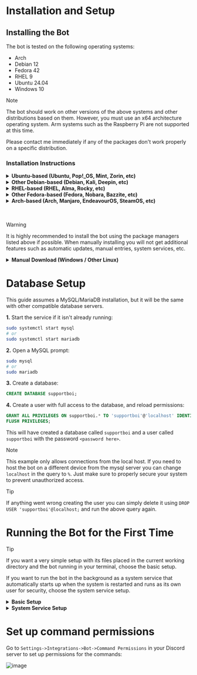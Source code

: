 # Installation and Setup

## Installing the Bot

The bot is tested on the following operating systems:
- Arch
- Debian 12
- Fedora 42
- RHEL 9
- Ubuntu 24.04
- Windows 10

> [!NOTE]
> The bot should work on other versions of the above systems and other distributions based on them.
> However, you must use an x64 architecture operating system. Arm systems such as the Raspberry Pi are not supported at this time.
> 
> Please contact me immediately if any of the packages don't work properly on a specific distribution.

### Installation Instructions

<details>
<summary><b>Ubuntu-based (Ubuntu, Pop!_OS, Mint, Zorin, etc)</b></summary>
<br/>

SupportBoi is available in the repository at repo.karlofduty.com.

**1.** Installing the dotnet repository (Only needed for Ubuntu 24.04 and older):
```bash
sudo add-apt-repository ppa:dotnet/backports
sudo apt update
```

**2.** Installing the repo.karlofduty.com repository:
```bash
wget https://repo.karlofduty.com/ubuntu/dists/ubuntu/karlofduty-repo_latest_amd64.deb
sudo apt install ./karlofduty-repo_latest_amd64.deb
sudo apt update
```

**3.** Installing the bot:
```bash
# Release build
sudo apt install supportboi

# Dev build
sudo apt install supportboi-dev
```

</details>

<details>
<summary><b>Other Debian-based (Debian, Kali, Deepin, etc)</b></summary>
<br/>

SupportBoi is available in the repository at repo.karlofduty.com.

**1.** Installing the dotnet repository:  
The url used in the `wget` command is for Debian 12, if you are using a different version, replace `12` with the version you are using.
See this link for a list of all available versions: https://packages.microsoft.com/config/.
```bash
wget https://packages.microsoft.com/config/debian/12/packages-microsoft-prod.deb -O packages-microsoft-prod.deb
sudo dpkg -i packages-microsoft-prod.deb
rm packages-microsoft-prod.deb
```

**2.** Installing the repo.karlofduty.com repository:
```bash
wget https://repo.karlofduty.com/debian/dists/debian/karlofduty-repo_latest_amd64.deb
sudo apt install ./karlofduty-repo_latest_amd64.deb
sudo apt update
```

**3.** Installing the bot:
```bash
# Release build
sudo apt install supportboi

# Dev build
sudo apt install supportboi-dev
```

</details>

<details>
<summary><b>RHEL-based (RHEL, Alma, Rocky, etc)</b></summary>
<br/>

SupportBoi is available in the repository at repo.karlofduty.com.

- Installing the release build:
```bash
sudo dnf install https://repo.karlofduty.com/rhel/karlofduty-repo-latest.x86_64.rpm
sudo dnf install supportboi --refresh
```

- Installing the dev build:
```bash
sudo dnf install https://repo.karlofduty.com/rhel/karlofduty-repo-latest.x86_64.rpm
sudo dnf install supportboi-dev --refresh
```
</details>

<details>
<summary><b>Other Fedora-based (Fedora, Nobara, Bazzite, etc)</b></summary>
<br/>

SupportBoi is available in the repository at repo.karlofduty.com.

- Installing the release build:
```bash
sudo dnf install https://repo.karlofduty.com/fedora/karlofduty-repo-latest.x86_64.rpm
sudo dnf install supportboi --refresh
```

- Installing the dev build:
```bash
sudo dnf install https://repo.karlofduty.com/fedora/karlofduty-repo-latest.x86_64.rpm
sudo dnf install supportboi-dev --refresh
```
</details>

<details>
<summary><b>Arch-based (Arch, Manjaro, EndeavourOS, SteamOS, etc)</b></summary>
<br/>

SupportBoi is available in the Arch User Repository as [supportboi](https://aur.archlinux.org/packages/supportboi/) and [supportboi-git](https://aur.archlinux.org/packages/supportboi-git/).
This example uses yay, but you can use any package manager with AUR support.

- Installing the release build:
```bash
yay -S supportboi
```

- Installing the dev build:
```bash
yay -S supportboi-git
```

You may see a warning about verifying workloads during installation, this can be ignored.

**For mariadb users:**  
When mariadb is installed it will not automatically set up its data locations like in other distributions.
You have to run the following command to complete the installation: 

```bash
sudo mariadb-install-db --user=mysql --basedir=/usr --datadir=/var/lib/mysql
```

</details>
<br/><br/>

> [!WARNING]
> It is highly recommended to install the bot using the package managers listed above if possible.
> When manually installing you will not get additional features such as automatic updates, manual entries, system services, etc.

<details>
<summary><b>Manual Download (Windows / Other Linux)</b></summary>
<br/>

You can download the bot manually by downloading the binary directly from the github release or jenkins build:

**1.** Set up a mysql-compatible server, such as MariaDB.

**2.** (Optional) Install .NET 9 if it isn't already installed on your system.

**3.** Download the bot for your operating system, either a [release version](https://github.com/KarlOfDuty/SupportBoi/releases) or a [dev build](https://jenkins.karlofduty.com/blue/organizations/jenkins/DiscordBots%2FSupportBoi/activity).
While the Windows versions are fully supported they are not as well tested as the Linux ones.

| Application         | Description                                                         |
|---------------------|---------------------------------------------------------------------|
| `supportboi`        | Standard Linux version.                                             |
| `supportboi-sc`     | Larger Linux version which does not require .NET to be installed.   |
| `supportboi.exe`    | Standard Windows version.                                           |
| `supportboi-sc.exe` | Larger Windows version which does not require .NET to be installed. |

</details>

# Database Setup
This guide assumes a MySQL/MariaDB installation, but it will be the same with other compatible database servers.

**1.** Start the service if it isn't already running:
```bash
sudo systemctl start mysql
# or
sudo systemctl start mariadb
```

**2.** Open a MySQL prompt:
```bash
sudo mysql
# or
sudo mariadb
```

**3.** Create a database:
```sql
CREATE DATABASE supportboi;
```

**4.** Create a user with full access to the database, and reload permissions:
```sql
GRANT ALL PRIVILEGES ON supportboi.* TO 'supportboi'@'localhost' IDENTIFIED BY '<password here>';
FLUSH PRIVILEGES;
```

This will have created a database called `supportboi` and a user called `supportboi` with the password `<password here>`.

> [!NOTE]
> This example only allows connections from the local host. If you need to host the bot on a different device from the mysql server you can change `localhost` in the query to `%`. Just make sure to properly secure your system to prevent unauthorized access.

> [!TIP]
> If anything went wrong creating the user you can simply delete it using `DROP USER 'supportboi'@localhost;` and run the above query again.


# Running the Bot for the First Time

> [!TIP]
> If you want a very simple setup with its files placed in the current working directory and the bot running in your terminal, choose the basic setup.
>
> If you want to run the bot in the background as a system service that automatically starts up when the system is restarted and runs as its own user for security, choose the system service setup.

<details>
<summary><b>Basic Setup</b></summary>
<br/>

**1.** Run the bot to generate the config file:
![image](https://github.com/user-attachments/assets/b9a2e896-d128-4b01-9fbe-b9d62f6d4490)


**2.** A config file will have been generated in the current working directory. Open it in a text editor of your choice and set it up to your liking. It contains instructions for all options.

**3.** Run the bot again and it should start without issue:

![image](https://github.com/user-attachments/assets/ace4011e-445e-4e51-b261-64a18e653c46)

</details>

<details>
<summary><b>System Service Setup</b></summary>
<br/>

**1.** Open the bot config at `/etc/supportboi/config.yml` using your preferred text editor and set it up to your liking. It contains instructions for all options.

**2.** Run the bot manually as the service user once to test that it works correctly:
```bash
sudo --user supportboi supportboi --config /etc/supportboi/config.yml --transcripts /var/lib/supportboi/transcripts
```
![image](https://github.com/user-attachments/assets/f8819bd8-99e1-4891-bcaf-92d0ecb92061)

**3.** When you have the bot working properly you can turn it off again.

**4.** Starting the bot service:
```bash
sudo systemctl start supportboi
```

**5.** Checking the service status:
```bash
systemctl status supportboi
```
![image](https://github.com/user-attachments/assets/7473d4de-36f4-4064-b13f-2ab294fdeea9)

**6.** (Optional) Make the service start automatically on boot:
```bash
sudo systemctl enable supportboi
```

Showing the full service log:
```bash
journalctl -u supportboi
```

Showing the live updating log:
```bash
journalctl -fu supportboi
```

</details>

# Set up command permissions

Go to `Settings->Integrations->Bot->Command Permissions` in your Discord server to set up permissions for the commands:

![image](https://github.com/user-attachments/assets/e220808b-6f93-4efa-89a9-a2be5e0ec603)

